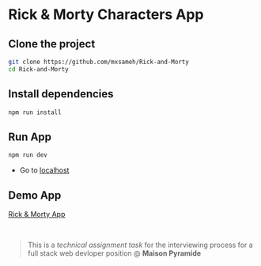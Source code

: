 # Rick & Morty Characters App


## Clone the project

```bash
git clone https://github.com/mxsameh/Rick-and-Morty
cd Rick-and-Morty
```

## Install dependencies
```bash
npm run install
```
## Run App
```bash
npm run dev
```
- Go to [localhost](http://localhost:5173)


## Demo App
[Rick & Morty App](rick-and-morty-iota-seven-68.vercel.app)




<br>

> This is a *technical assignment task* for the interviewing process for a full stack web devloper position @ __Maison Pyramide__



